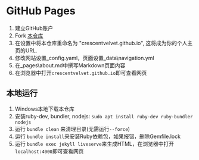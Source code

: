 # GitHub Pages

1. 建立GitHub账户
1. Fork [本仓库](https://github.com/academicpages/academicpages.github.io) 
1. 在设置中将本仓库重命名为 "crescentvelvet.github.io", 这将成为你的个人主页的URL.
1. 修改网站设置_config.yaml，页面设置_data\navigation.yml
1. 在_pages\about.md中撰写Markdown页面内容
1. 在浏览器中打开`crescentvelvet.github.io`即可查看网页

## 本地运行

1. Windows本地下载本仓库
1. 安装ruby-dev, bundler, nodejs: `sudo apt install ruby-dev ruby-bundler nodejs`
1. 运行 `bundle clean` 来清理目录(无需运行`--force`)
1. 运行 `bundle install`来安装Ruby依赖包，如果报错，删除Gemfile.lock
1. 运行 `bundle exec jekyll liveserve`来生成HTML，在浏览器中打开`localhost:4000`即可查看网页